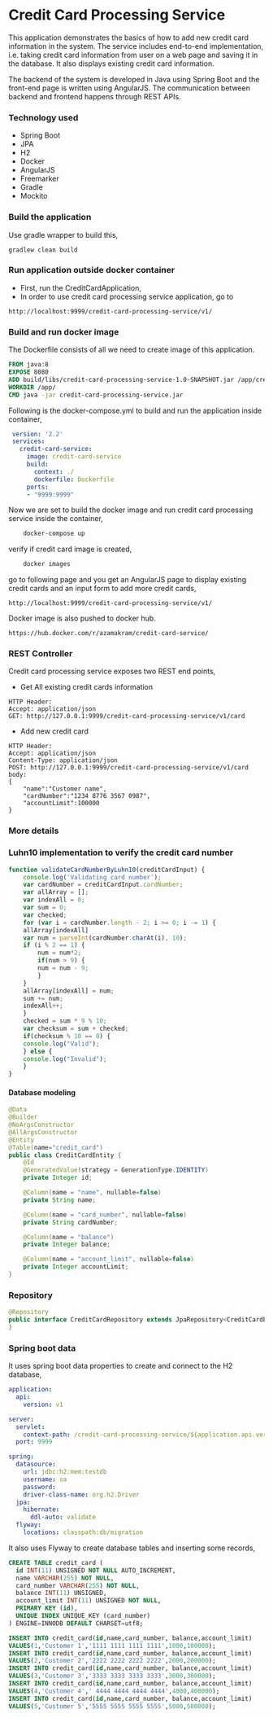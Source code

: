# Credit Card Processing Service

This application demonstrates the basics of how to add new credit card information in the system. The service includes end-to-end implementation, i.e. taking credit card information from user on a web page and saving it in the database. It also displays existing credit card information.

The backend of the system is developed in Java using Spring Boot and the front-end page is written using AngularJS.
The communication between backend and frontend happens through REST APIs.
### Technology used
- Spring Boot
- JPA
- H2 
- Docker
- AngularJS
- Freemarker
- Gradle
- Mockito

### Build the application

Use gradle wrapper to build this,
```
gradlew clean build
```

### Run application outside docker container

- First, run the CreditCardApplication,
- In order to use credit card processing service application, go to 
```
http://localhost:9999/credit-card-processing-service/v1/
```
### Build and run docker image
The Dockerfile consists of all we need to create image of this application.
```Dockerfile
FROM java:8
EXPOSE 8080
ADD build/libs/credit-card-processing-service-1.0-SNAPSHOT.jar /app/credit-card-processing-service.jar
WORKDIR /app/
CMD java -jar credit-card-processing-service.jar
```
Following is the docker-compose.yml to build and run the application inside container,
```yaml
 version: '2.2'
 services:
   credit-card-service:
     image: credit-card-service
     build:
       context: ./
       dockerfile: Dockerfile
     ports:
     - "9999:9999"
```
Now we are set to build the docker image and run credit card processing service inside the container,
```bash
    docker-compose up
```
verify if credit card image is created,
```bash
    docker images
```
go to following page and you get an AngularJS page to display existing credit cards and an input form to add more credit cards,
```
http://localhost:9999/credit-card-processing-service/v1/
```
Docker image is also pushed to docker hub.
```
https://hub.docker.com/r/azamakram/credit-card-service/
```
### REST Controller
Credit card processing service exposes two REST end points,

- Get All existing credit cards information
```
HTTP Header: 
Accept: application/json
GET: http://127.0.0.1:9999/credit-card-processing-service/v1/card
```

- Add new credit card
```
HTTP Header: 
Accept: application/json
Content-Type: application/json
POST: http://127.0.0.1:9999/credit-card-processing-service/v1/card
body:
{
	"name":"Customer name",
	"cardNumber":"1234 8776 3567 0987",
	"accountLimit":100000
}
```
### More details
### Luhn10 implementation to verify the credit card number
```javascript
function validateCardNumberByLuhn10(creditCardInput) {
	console.log('Validating card number');
	var cardNumber = creditCardInput.cardNumber;
	var allArray = [];
	var indexAll = 0;
	var sum = 0;
	var checked;
	for (var i = cardNumber.length - 2; i >= 0; i -= 1) {
	allArray[indexAll]
	var num = parseInt(cardNumber.charAt(i), 10);
	if (i % 2 == 1) {
	    num = num*2;
	    if(num > 9) {
		num = num - 9;
	    }
	}
	allArray[indexAll] = num;
	sum += num;
	indexAll++;
	}
	checked = sum * 9 % 10;
	var checksum = sum + checked;
	if(checksum % 10 == 0) {
	console.log("Valid");
	} else {
	console.log("Invalid");
	}
}
```

#### Database modeling
```java
@Data
@Builder
@NoArgsConstructor
@AllArgsConstructor
@Entity
@Table(name="credit_card")
public class CreditCardEntity {
    @Id
    @GeneratedValue(strategy = GenerationType.IDENTITY)
    private Integer id;

    @Column(name = "name", nullable=false)
    private String name;

    @Column(name = "card_number", nullable=false)
    private String cardNumber;

    @Column(name = "balance")
    private Integer balance;

    @Column(name = "account_limit", nullable=false)
    private Integer accountLimit;
}
```
### Repository
```java
@Repository
public interface CreditCardRepository extends JpaRepository<CreditCardEntity, Integer> {
}
```
### Spring boot data
It uses spring boot data properties to create and connect to the H2 database,
```yaml
application:
  api:
    version: v1

server:
  servlet:
    context-path: /credit-card-processing-service/${application.api.version}
  port: 9999

spring:
  datasource:
    url: jdbc:h2:mem:testdb
    username: sa
    password:
    driver-class-name: org.h2.Driver
  jpa:
    hibernate:
      ddl-auto: validate
  flyway:
    locations: classpath:db/migration
```
It also uses Flyway to create database tables and inserting some records,
```sql
CREATE TABLE credit_card (
  id INT(11) UNSIGNED NOT NULL AUTO_INCREMENT,
  name VARCHAR(255) NOT NULL,
  card_number VARCHAR(255) NOT NULL,
  balance INT(11) UNSIGNED,
  account_limit INT(11) UNSIGNED NOT NULL,
  PRIMARY KEY (id),
  UNIQUE INDEX UNIQUE_KEY (card_number)
) ENGINE=INNODB DEFAULT CHARSET=utf8;
```

```sql
INSERT INTO credit_card(id,name,card_number, balance,account_limit)
VALUES(1,'Customer 1','1111 1111 1111 1111',1000,100000);
INSERT INTO credit_card(id,name,card_number, balance,account_limit)
VALUES(2,'Customer 2','2222 2222 2222 2222',2000,200000);
INSERT INTO credit_card(id,name,card_number, balance,account_limit)
VALUES(3,'Customer 3','3333 3333 3333 3333',3000,300000);
INSERT INTO credit_card(id,name,card_number, balance,account_limit)
VALUES(4,'Customer 4',' 4444 4444 4444 4444',4000,400000);
INSERT INTO credit_card(id,name,card_number, balance,account_limit)
VALUES(5,'Customer 5','5555 5555 5555 5555',5000,500000);
```
